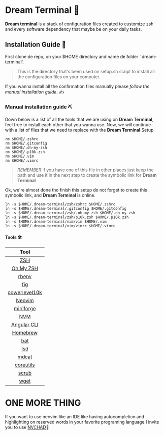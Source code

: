 # Dream Terminal 🔮
**Dream terminal** is a stack of configuration files created to customize zsh and every software dependency that maybe be on your daily tasks.

## Installation Guide 📝
First clone de repo, on your $HOME directory and name de folder '.dream-terminal'.

> This is the directory that's been used on setup.sh script to install all the configuration files on your computer. 

If you wanna install all the confirmation files manually please *follow the manual installation guide*. ✍

### Manual installation guide ⛏
Down below is a list of all the tools that we are using on **Dream Terminal**, feel free to install each other that you wanna use. Now, we will continue with a list of files that we need to replace with the **Dream Terminal** Setup.

```console
rm $HOME/.zshrc
rm $HOME/.gitconfig
rm $HOME/.oh-my-zsh
rm $HOME/.p10k.zsh
rm $HOME/.vim
rm $HOME/.vimrc
```

> *REMEMBER* if you have one of this file in other places just keep the path and use it in the next step to create the symbolic link for **Dream Terminal**

Ok, we're almost done tho finish this setup do not forget to create this symbolic link, and **Dream Terminal** is online.

```console
ln -s $HOME/.dream-terminal/zsh/zshrc $HOME/.zshrc
ln -s $HOME/.dream-terminal/.gitconfig $HOME/.gitconfig
ln -s $HOME/.dream-terminal/zsh/.oh-my-zsh $HOME/.oh-my-zsh
ln -s $HOME/.dream-terminal/zsh/p10k.zsh $HOME/.p10k.zsh
ln -s $HOME/.dream-terminal/vim/vim $HOME/.vim
ln -s $HOME/.dream-terminal/vim/vimrc $HOME/.vimrc
```

#### Tools 🛠

|Tool|
| :---: |
|[ZSH](https://formulae.brew.sh/formula/zsh#default)|
|[Oh My ZSH](https://ohmyz.sh/)|
|[rbenv](https://github.com/rbenv/rbenv)|
|[fig](https://fig.io/)|
|[powerlevel10k](https://github.com/romkatv/powerlevel10k)|
|[Neovim](https://neovim.io/)|
|[miniforge](https://formulae.brew.sh/cask/miniforge#default)|
|[NVM](https://github.com/nvm-sh/nvm)|
|[Angular CLI](https://angular.io/cli)|
|[Homebrew](https://brew.sh)|
|[bat](https://formulae.brew.sh/formula/bat#default)|
|[lsd](https://formulae.brew.sh/formula/lsd#default)|
|[mdcat](https://formulae.brew.sh/formula/mdcat#default)|
|[coreutils](https://formulae.brew.sh/formula/coreutils#default)|
|[scrub](https://formulae.brew.sh/formula/scrub#default)|
|[wget](https://formulae.brew.sh/formula/wget#default)|

# ONE MORE THING

If you want to use neovim like an IDE like having autocompletion and highlighting on reserved words in your favorite programing language I invite you to use [NVCHAD](https://nvchad.netlify.app/getting-started/setup)🤩
